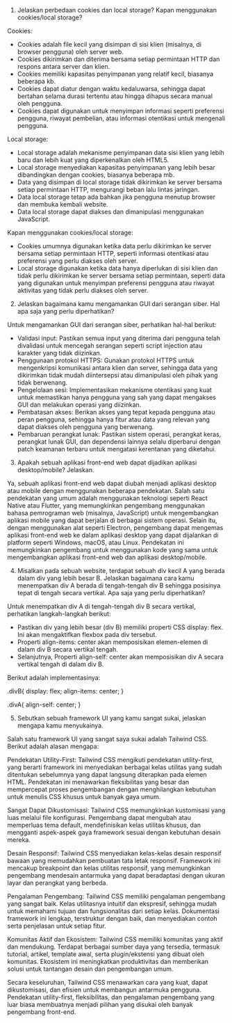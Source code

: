 1. Jelaskan perbedaan cookies dan local storage? Kapan menggunakan cookies/local storage?

Cookies:
- Cookies adalah file kecil yang disimpan di sisi klien (misalnya, di browser pengguna) oleh server web.
- Cookies dikirimkan dan diterima bersama setiap permintaan HTTP dan respons antara server dan klien.
- Cookies memiliki kapasitas penyimpanan yang relatif kecil, biasanya beberapa kb.
- Cookies dapat diatur dengan waktu kedaluwarsa, sehingga dapat bertahan selama durasi tertentu atau hingga dihapus secara manual oleh pengguna.
- Cookies dapat digunakan untuk menyimpan informasi seperti preferensi pengguna, riwayat pembelian, atau informasi otentikasi untuk mengenali pengguna.

Local storage:
- Local storage adalah mekanisme penyimpanan data sisi klien yang lebih baru dan lebih kuat yang diperkenalkan oleh HTML5.
- Local storage menyediakan kapasitas penyimpanan yang lebih besar dibandingkan dengan cookies, biasanya beberapa mb.
- Data yang disimpan di local storage tidak dikirimkan ke server bersama setiap permintaan HTTP, mengurangi beban lalu lintas jaringan.
- Data local storage tetap ada bahkan jika pengguna menutup browser dan membuka kembali website.
- Data local storage dapat diakses dan dimanipulasi menggunakan JavaScript.

Kapan menggunakan cookies/local storage:

- Cookies umumnya digunakan ketika data perlu dikirimkan ke server bersama setiap permintaan HTTP, seperti informasi otentikasi atau preferensi yang perlu diakses oleh server.
- Local storage digunakan ketika data hanya diperlukan di sisi klien dan tidak perlu dikirimkan ke server bersama setiap permintaan, seperti data yang digunakan untuk menyimpan preferensi pengguna atau riwayat aktivitas yang tidak perlu diakses oleh server.

2. Jelaskan bagaimana kamu mengamankan GUI dari serangan siber. Hal apa saja yang perlu diperhatikan?

Untuk mengamankan GUI dari serangan siber, perhatikan hal-hal berikut:
- Validasi input: Pastikan semua input yang diterima dari pengguna telah divalidasi untuk mencegah serangan seperti script injection atau karakter yang tidak diizinkan.
- Penggunaan protokol HTTPS: Gunakan protokol HTTPS untuk mengenkripsi komunikasi antara klien dan server, sehingga data yang dikirimkan tidak mudah diintersepsi atau dimanipulasi oleh pihak yang tidak berwenang.
- Pengelolaan sesi: Implementasikan mekanisme otentikasi yang kuat untuk memastikan hanya pengguna yang sah yang dapat mengakses GUI dan melakukan operasi yang diizinkan.
- Pembatasan akses: Berikan akses yang tepat kepada pengguna atau peran pengguna, sehingga hanya fitur atau data yang relevan yang dapat diakses oleh pengguna yang berwenang.
- Pembaruan perangkat lunak: Pastikan sistem operasi, perangkat keras, perangkat lunak GUI, dan dependensi lainnya selalu diperbarui dengan patch keamanan terbaru untuk mengatasi kerentanan yang diketahui.

3. Apakah sebuah aplikasi front-end web dapat dijadikan aplikasi desktop/mobile? Jelaskan.

Ya, sebuah aplikasi front-end web dapat diubah menjadi aplikasi desktop atau mobile dengan menggunakan beberapa pendekatan. Salah satu pendekatan yang umum adalah menggunakan teknologi seperti React Native atau Flutter, yang memungkinkan pengembang menggunakan bahasa pemrograman web (misalnya, JavaScript) untuk mengembangkan aplikasi mobile yang dapat berjalan di berbagai sistem operasi. Selain itu, dengan menggunakan alat seperti Electron, pengembang dapat mengemas aplikasi front-end web ke dalam aplikasi desktop yang dapat dijalankan di platform seperti Windows, macOS, atau Linux. Pendekatan ini memungkinkan pengembang untuk menggunakan kode yang sama untuk mengembangkan aplikasi front-end web dan aplikasi desktop/mobile.

4. Misalkan pada sebuah website, terdapat sebuah div kecil A yang berada dalam div yang lebih besar B. Jelaskan bagaimana cara kamu menempatkan div A berada di tengah-tengah div B sehingga posisinya tepat di tengah secara vertikal. Apa saja yang perlu diperhatikan?

Untuk menempatkan div A di tengah-tengah div B secara vertikal, perhatikan langkah-langkah berikut:
- Pastikan div yang lebih besar (div B) memiliki properti CSS display: flex. Ini akan mengaktifkan flexbox pada div tersebut.
- Properti align-items: center akan memposisikan elemen-elemen di dalam div B secara vertikal tengah.
- Selanjutnya, Properti align-self: center akan memposisikan div A secara vertikal tengah di dalam div B.

Berikut adalah implementasinya:

.divB{
  display: flex;
  align-items: center;
}

.divA{
  align-self: center;
}

5. Sebutkan sebuah framework UI yang kamu sangat sukai, jelaskan mengapa kamu menyukainya.

Salah satu framework UI yang sangat saya sukai adalah Tailwind CSS. Berikut adalah alasan mengapa:

Pendekatan Utility-First: Tailwind CSS mengikuti pendekatan utility-first, yang berarti framework ini menyediakan berbagai kelas utilitas yang sudah ditentukan sebelumnya yang dapat langsung diterapkan pada elemen HTML. Pendekatan ini menawarkan fleksibilitas yang besar dan mempercepat proses pengembangan dengan menghilangkan kebutuhan untuk menulis CSS khusus untuk banyak gaya umum.

Sangat Dapat Dikustomisasi: Tailwind CSS memungkinkan kustomisasi yang luas melalui file konfigurasi. Pengembang dapat mengubah atau memperluas tema default, mendefinisikan kelas utilitas khusus, dan mengganti aspek-aspek gaya framework sesuai dengan kebutuhan desain mereka.

Desain Responsif: Tailwind CSS menyediakan kelas-kelas desain responsif bawaan yang memudahkan pembuatan tata letak responsif. Framework ini mencakup breakpoint dan kelas utilitas responsif, yang memungkinkan pengembang mendesain antarmuka yang dapat beradaptasi dengan ukuran layar dan perangkat yang berbeda.

Pengalaman Pengembang: Tailwind CSS memiliki pengalaman pengembang yang sangat baik. Kelas utilitasnya intuitif dan ekspresif, sehingga mudah untuk memahami tujuan dan fungsionalitas dari setiap kelas. Dokumentasi framework ini lengkap, terstruktur dengan baik, dan menyediakan contoh serta penjelasan untuk setiap fitur.

Komunitas Aktif dan Ekosistem: Tailwind CSS memiliki komunitas yang aktif dan mendukung. Terdapat berbagai sumber daya yang tersedia, termasuk tutorial, artikel, template awal, serta plugin/ekstensi yang dibuat oleh komunitas. Ekosistem ini meningkatkan produktivitas dan memberikan solusi untuk tantangan desain dan pengembangan umum.

Secara keseluruhan, Tailwind CSS menawarkan cara yang kuat, dapat dikustomisasi, dan efisien untuk membangun antarmuka pengguna. Pendekatan utility-first, fleksibilitas, dan pengalaman pengembang yang luar biasa membuatnya menjadi pilihan yang disukai oleh banyak pengembang front-end.
